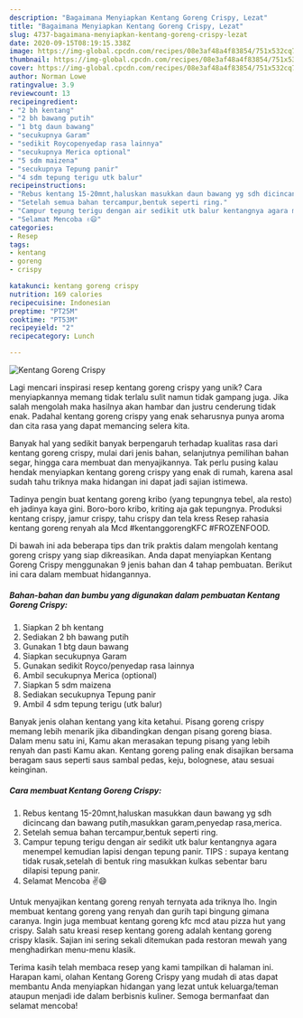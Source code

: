 ```yaml
---
description: "Bagaimana Menyiapkan Kentang Goreng Crispy, Lezat"
title: "Bagaimana Menyiapkan Kentang Goreng Crispy, Lezat"
slug: 4737-bagaimana-menyiapkan-kentang-goreng-crispy-lezat
date: 2020-09-15T08:19:15.338Z
image: https://img-global.cpcdn.com/recipes/08e3af48a4f83854/751x532cq70/kentang-goreng-crispy-foto-resep-utama.jpg
thumbnail: https://img-global.cpcdn.com/recipes/08e3af48a4f83854/751x532cq70/kentang-goreng-crispy-foto-resep-utama.jpg
cover: https://img-global.cpcdn.com/recipes/08e3af48a4f83854/751x532cq70/kentang-goreng-crispy-foto-resep-utama.jpg
author: Norman Lowe
ratingvalue: 3.9
reviewcount: 13
recipeingredient:
- "2 bh kentang"
- "2 bh bawang putih"
- "1 btg daun bawang"
- "secukupnya Garam"
- "sedikit Roycopenyedap rasa lainnya"
- "secukupnya Merica optional"
- "5 sdm maizena"
- "secukupnya Tepung panir"
- "4 sdm tepung terigu utk balur"
recipeinstructions:
- "Rebus kentang 15-20mnt,haluskan masukkan daun bawang yg sdh dicincang dan bawang putih,masukkan garam,penyedap rasa,merica."
- "Setelah semua bahan tercampur,bentuk seperti ring."
- "Campur tepung terigu dengan air sedikit utk balur kentangnya agara menempel kemudian lapisi dengan tepung panir. TIPS : supaya kentang tidak rusak,setelah di bentuk ring masukkan kulkas sebentar baru dilapisi tepung panir."
- "Selamat Mencoba ✌️😄"
categories:
- Resep
tags:
- kentang
- goreng
- crispy

katakunci: kentang goreng crispy 
nutrition: 169 calories
recipecuisine: Indonesian
preptime: "PT25M"
cooktime: "PT53M"
recipeyield: "2"
recipecategory: Lunch

---
```



![Kentang Goreng Crispy](https://img-global.cpcdn.com/recipes/08e3af48a4f83854/751x532cq70/kentang-goreng-crispy-foto-resep-utama.jpg)

Lagi mencari inspirasi resep kentang goreng crispy yang unik? Cara menyiapkannya memang tidak terlalu sulit namun tidak gampang juga. Jika salah mengolah maka hasilnya akan hambar dan justru cenderung tidak enak. Padahal kentang goreng crispy yang enak seharusnya punya aroma dan cita rasa yang dapat memancing selera kita.

Banyak hal yang sedikit banyak berpengaruh terhadap kualitas rasa dari kentang goreng crispy, mulai dari jenis bahan, selanjutnya pemilihan bahan segar, hingga cara membuat dan menyajikannya. Tak perlu pusing kalau hendak menyiapkan kentang goreng crispy yang enak di rumah, karena asal sudah tahu triknya maka hidangan ini dapat jadi sajian istimewa.

Tadinya pengin buat kentang goreng kribo (yang tepungnya tebel, ala resto) eh jadinya kaya gini. Boro-boro kribo, kriting aja gak tepungnya. Produksi kentang crispy, jamur crispy, tahu crispy dan tela kress Resep rahasia kentang goreng renyah ala Mcd #kentanggorengKFC #FROZENFOOD.


Di bawah ini ada beberapa tips dan trik praktis dalam mengolah kentang goreng crispy yang siap dikreasikan. Anda dapat menyiapkan Kentang Goreng Crispy menggunakan 9 jenis bahan dan 4 tahap pembuatan. Berikut ini cara dalam membuat hidangannya.

<!--inarticleads1-->

##### Bahan-bahan dan bumbu yang digunakan dalam pembuatan Kentang Goreng Crispy:

1. Siapkan 2 bh kentang
1. Sediakan 2 bh bawang putih
1. Gunakan 1 btg daun bawang
1. Siapkan secukupnya Garam
1. Gunakan sedikit Royco/penyedap rasa lainnya
1. Ambil secukupnya Merica (optional)
1. Siapkan 5 sdm maizena
1. Sediakan secukupnya Tepung panir
1. Ambil 4 sdm tepung terigu (utk balur)


Banyak jenis olahan kentang yang kita ketahui. Pisang goreng crispy memang lebih menarik jika dibandingkan dengan pisang goreng biasa. Dalam menu satu ini, Kamu akan merasakan tepung pisang yang lebih renyah dan pasti Kamu akan. Kentang goreng paling enak disajikan bersama beragam saus seperti saus sambal pedas, keju, bolognese, atau sesuai keinginan. 

<!--inarticleads2-->

##### Cara membuat Kentang Goreng Crispy:

1. Rebus kentang 15-20mnt,haluskan masukkan daun bawang yg sdh dicincang dan bawang putih,masukkan garam,penyedap rasa,merica.
1. Setelah semua bahan tercampur,bentuk seperti ring.
1. Campur tepung terigu dengan air sedikit utk balur kentangnya agara menempel kemudian lapisi dengan tepung panir. TIPS : supaya kentang tidak rusak,setelah di bentuk ring masukkan kulkas sebentar baru dilapisi tepung panir.
1. Selamat Mencoba ✌️😄


Untuk menyajikan kentang goreng renyah ternyata ada triknya lho. Ingin membuat kentang goreng yang renyah dan gurih tapi bingung gimana caranya. Ingin juga membuat kentang goreng kfc mcd atau pizza hut yang crispy. Salah satu kreasi resep kentang goreng adalah kentang goreng crispy klasik. Sajian ini sering sekali ditemukan pada restoran mewah yang menghadirkan menu-menu klasik. 

Terima kasih telah membaca resep yang kami tampilkan di halaman ini. Harapan kami, olahan Kentang Goreng Crispy yang mudah di atas dapat membantu Anda menyiapkan hidangan yang lezat untuk keluarga/teman ataupun menjadi ide dalam berbisnis kuliner. Semoga bermanfaat dan selamat mencoba!
